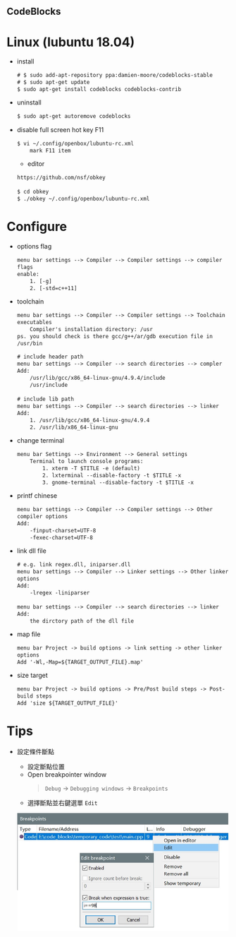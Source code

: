 CodeBlocks
---

# Linux (lubuntu 18.04)

+ install

    ```shell
    # $ sudo add-apt-repository ppa:damien-moore/codeblocks-stable
    # $ sudo apt-get update
    $ sudo apt-get install codeblocks codeblocks-contrib
    ```

+ uninstall

    ```sh
    $ sudo apt-get autoremove codeblocks
    ```

+ disable full screen hot key F11

    ```
    $ vi ~/.config/openbox/lubuntu-rc.xml
        mark F11 item
    ```

    - editor

    ```
    https://github.com/nsf/obkey

    $ cd obkey
    $ ./obkey ~/.config/openbox/lubuntu-rc.xml
    ```

# Configure

+ options flag

    ```
    menu bar settings --> Compiler --> Compiler settings --> compiler flags
    enable:
        1. [-g]
        2. [-std=c++11]
    ```

+ toolchain

    ```
    menu bar settings --> Compiler --> Compiler settings --> Toolchain executables
        Compiler's installation directory: /usr
    ps. you should check is there gcc/g++/ar/gdb execution file in /usr/bin
    ```

    ```
    # include header path
    menu bar settings --> Compiler --> search directories --> compler
    Add:
        /usr/lib/gcc/x86_64-linux-gnu/4.9.4/include
        /usr/include

    # include lib path
    menu bar settings --> Compiler --> search directories --> linker
    Add:
        1. /usr/lib/gcc/x86_64-linux-gnu/4.9.4
        2. /usr/lib/x86_64-linux-gnu
    ```

+ change terminal

    ```
    menu bar Settings --> Environment --> General settings
        Terminal to launch console programs:
            1. xterm -T $TITLE -e (default)
            2. lxterminal --disable-factory -t $TITLE -x
            3. gnome-terminal --disable-factory -t $TITLE -x
    ```

+ printf chinese

    ```
    menu bar settings --> Compiler --> Compiler settings --> Other compiler options
    Add:
        -finput-charset=UTF-8
        -fexec-charset=UTF-8
    ```

+ link dll file

    ```
    # e.g. link regex.dll, iniparser.dll
    menu bar settings --> Compiler --> Linker settings --> Other linker options
    Add:
        -lregex -liniparser

    menu bar settings --> Compiler --> search directories --> linker
    Add:
        the dirctory path of the dll file
    ```

+ map file

    ```
    menu bar Project -> build options -> link setting -> other linker options
    Add '-Wl,-Map=${TARGET_OUTPUT_FILE}.map'
    ```

+ size target

    ```
    menu bar Project -> build options -> Pre/Post build steps -> Post-build steps
    Add 'size ${TARGET_OUTPUT_FILE}'
    ```

# Tips

+ 設定條件斷點

    - 設定斷點位置
    - Open breakpointer window
        > `Debug` -> `Debugging windows` -> `Breakpoints`
    - 選擇斷點並右鍵選單 `Edit`

    ![codblock_condition_break](codblock_condition_break.jpg)
